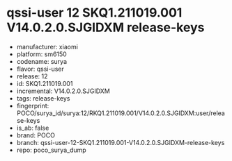 # qssi-user 12 SKQ1.211019.001 V14.0.2.0.SJGIDXM release-keys
- manufacturer: xiaomi
- platform: sm6150
- codename: surya
- flavor: qssi-user
- release: 12
- id: SKQ1.211019.001
- incremental: V14.0.2.0.SJGIDXM
- tags: release-keys
- fingerprint: POCO/surya_id/surya:12/RKQ1.211019.001/V14.0.2.0.SJGIDXM:user/release-keys
- is_ab: false
- brand: POCO
- branch: qssi-user-12-SKQ1.211019.001-V14.0.2.0.SJGIDXM-release-keys
- repo: poco_surya_dump
